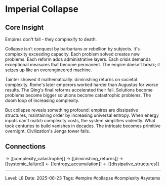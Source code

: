 # Imperial Collapse

## Core Insight
Empires don't fall - they complexify to death.

Collapse isn't conquest by barbarians or rebellion by subjects. It's complexity exceeding capacity. Each problem solved creates new problems. Each reform adds administrative layers. Each crisis demands exceptional measures that become permanent. The empire doesn't break; it seizes up like an overengineered machine.

Tainter showed it mathematically: diminishing returns on societal complexity. Rome's later emperors worked harder than Augustus for worse results. The Qing's final reforms accelerated their fall. Solutions become problems become bigger solutions become catastrophic problems. The doom loop of increasing complexity.

But collapse reveals something profound: empires are dissipative structures, maintaining order by increasing universal entropy. When energy inputs can't match complexity costs, the system simplifies violently. What took centuries to build vanishes in decades. The intricate becomes primitive overnight. Civilization's Jenga tower falls.

## Connections
→ [[complexity_catastrophe]]
→ [[diminishing_returns]]
→ [[systemic_failure]]
← [[entropy_accumulation]]
← [[dissipative_structures]]

---
Level: L8
Date: 2025-06-23
Tags: #empire #collapse #complexity #systems